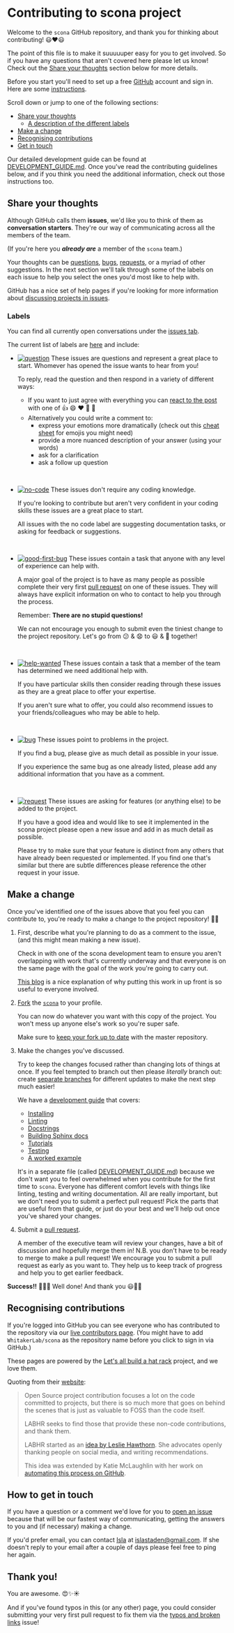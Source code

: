 # Contributing to scona project

Welcome to the `scona` GitHub repository, and thank you for thinking about contributing! :smiley::heart::smiley:

The point of this file is to make it suuuuuper easy for you to get involved.
So if you have any questions that aren't covered here please let us know!
Check out the [Share your thoughts](#share-your-thoughts) section below for more details.

Before you start you'll need to set up a free [GitHub][link_github] account and sign in.
Here are some [instructions][link_signupinstructions].

Scroll down or jump to one of the following sections:

* [Share your thoughts](#share-your-thoughts)
  * [A description of the different labels](#labels)
* [Make a change](#make-a-change)
* [Recognising contributions](#recognising-contributions)
* [Get in touch](#how-to-get-in-touch)

Our detailed development guide can be found at [DEVELOPMENT_GUIDE.md](DEVELOPMENT_GUIDE.md).
Once you've read the contributing guidelines below, and if you think you need the additional information, check out those instructions too.

## Share your thoughts

Although GitHub calls them **issues**, we'd like you to think of them as **conversation starters**.
They're our way of communicating across all the members of the team.

(If you're here you ***already are*** a member of the `scona` team.)

Your thoughts can be [questions][link_question], [bugs][link_bug], [requests][link_request], or a myriad of other suggestions.
In the next section we'll talk through some of the labels on each issue to help you select the ones you'd most like to help with.

GitHub has a nice set of help pages if you're looking for more information about [discussing projects in issues][link_discussingissues].

### Labels

You can find all currently open conversations under the [issues tab][link_issues].

The current list of labels are [here][link_labels] and include:

* [![question](https://img.shields.io/badge/-question-cc317c.svg)][link_question] These issues are questions and represent a great place to start. Whomever has opened the issue wants to hear from you!

    To reply, read the question and then respond in a variety of different ways:

    * If you want to just agree with everything you can [react to the post][link_react] with one of :+1: :smile: :heart: :tada: :rocket:
    * Alternatively you could write a comment to:
      * express your emotions more dramatically (check out this [cheat sheet][link_emojis] for emojis you might need)
      * provide a more nuanced description of your answer (using your words)
      * ask for a clarification
      * ask a follow up question

<br>

* [![no-code](https://img.shields.io/badge/-no--code-207de5.svg)][link_nocode] These issues don't require any coding knowledge.

    If you're looking to contribute but aren't very confident in your coding skills these issues are a great place to start.

    All issues with the no code label are suggesting documentation tasks, or asking for feedback or suggestions.

<br>

* [![good-first-bug](https://img.shields.io/badge/-good--first--bug-5319e7.svg)][link_goodfirstbug] These issues contain a task that anyone with any level of experience can help with.

    A major goal of the project is to have as many people as possible complete their very first [pull request][link_pullrequest] on one of these issues.
    They will always have explicit information on who to contact to help you through the process.

    Remember: **There are no stupid questions!**

    We can not encourage you enough to submit even the tiniest change to the project repository.
    Let's go from :confused: & :anguished: to :smiley: & :tada: together!

<br>

* [![help-wanted](https://img.shields.io/badge/-help--wanted-159818.svg)][link_helpwanted] These issues contain a task that a member of the team has determined we need additional help with.

    If you have particular skills then consider reading through these issues as they are a great place to offer your expertise.

    If you aren't sure what to offer, you could also recommend issues to your friends/colleagues who may be able to help.

<br>

* [![bug](https://img.shields.io/badge/-bug-fc2929.svg)][link_bug] These issues point to problems in the project.

    If you find a bug, please give as much detail as possible in your issue.

    If you experience the same bug as one already listed, please add any additional information that you have as a comment.

<br>

* [![request](https://img.shields.io/badge/-request-fbca04.svg)][link_request] These issues are asking for features (or anything else) to be added to the project.

    If you have a good idea and would like to see it implemented in the scona project please open a new issue and add in as much detail as possible.

    Please try to make sure that your feature is distinct from any others that have already been requested or implemented.
    If you find one that's similar but there are subtle differences please reference the other request in your issue.


## Make a change

Once you've identified one of the issues above that you feel you can contribute to, you're ready to make a change to the project repository! :tada::smiley:

1. First, describe what you're planning to do as a comment to the issue, (and this might mean making a new issue).

    Check in with one of the scona development team to ensure you aren't overlapping with work that's currently underway and that everyone is on the same page with the goal of the work you're going to carry out.

    [This blog][link_pushpullblog] is a nice explanation of why putting this work in up front is so useful to everyone involved.

2. [Fork][link_fork] the [`scona`][link_brainnetworksrepo] to your profile.

    You can now do whatever you want with this copy of the project.
    You won't mess up anyone else's work so you're super safe.

    Make sure to [keep your fork up to date][link_updateupstreamwiki] with the master repository.

3. Make the changes you've discussed.

    Try to keep the changes focused rather than changing lots of things at once.
    If you feel tempted to branch out then please *literally* branch out: create [separate branches][link_branches] for different updates to make the next step much easier!

    We have a [development guide](DEVELOPMENT_GUIDE.md) that covers:
    * [Installing](DEVELOPMENT_GUIDE.md#installing-in-editable-mode)
    * [Linting](DEVELOPMENT_GUIDE.md#linting)
    * [Docstrings](DEVELOPMENT_GUIDE.md#writing-docstrings)
    * [Building Sphinx docs](DEVELOPMENT_GUIDE.md#building-sphinx-docs)
    * [Tutorials](DEVELOPMENT_GUIDE.md#tutorials)
    * [Testing](DEVELOPMENT_GUIDE.md#testing)
    * [A worked example](DEVELOPMENT_GUIDE.md#worked-example)

    It's in a separate file (called [DEVELOPMENT_GUIDE.md](DEVELOPMENT_GUIDE.md)) because we don't want you to feel overwhelmed when you contribute for the first time to `scona`.
    Everyone has different comfort levels with things like linting, testing and writing documentation.
    All are really important, but we don't need you to submit a perfect pull request!
    Pick the parts that are useful from that guide, or just do your best and we'll help out once you've shared your changes.

4. Submit a [pull request][link_pullrequest].

    A member of the executive team will review your changes, have a bit of discussion and hopefully merge them in!
    N.B. you don't have to be ready to merge to make a pull request!
    We encourage you to submit a pull request as early as you want to.
    They help us to keep track of progress and help you to get earlier feedback.

**Success!!** :balloon::balloon::balloon: Well done! And thank you :smiley::tada::sparkles:


## Recognising contributions

If you're logged into GitHub you can see everyone who has contributed to the repository via our [live contributors page][link_contributorslive].
(You might have to add `WhitakerLab/scona` as the repository name before you click to sign in via GitHub.)

These pages are powered by the [Let's all build a hat rack][link_hatrackhome] project, and we love them.

Quoting from their [website][link_hatrackhome]:

> Open Source project contribution focuses a lot on the code committed to projects, but there is so much more that goes on behind the scenes that is just as valuable to FOSS than the code itself.
>
> LABHR seeks to find those that provide these non-code contributions, and thank them.
>
> LABHR started as an [idea by Leslie Hawthorn][link_hatrackidea].
> She advocates openly thanking people on social media, and writing recommendations.
>
> This idea was extended by Katie McLaughlin with her work on [automating this process on GitHub][link_hatrackcontributions].

## How to get in touch

If you have a question or a comment we'd love for you to [open an issue][link_issues] because that will be our fastest way of communicating, getting the answers to you and (if necessary) making a change.

If you'd prefer email, you can contact [Isla](https://github.com/Islast) at [islastaden@gmail.com](mailto:islastaden@gmail.com).
If she doesn't reply to your email after a couple of days please feel free to ping her again.

## Thank you!

You are awesome. :heart_eyes::sparkles::sunny:

And if you've found typos in this (or any other) page, you could consider submitting your very first pull request to fix them via the [typos and broken links][link_fixingtyposissue] issue!

[link_github]: https://github.com/
[link_brainnetworksrepo]: https://github.com/WhitakerLab/scona
[link_signupinstructions]: https://help.github.com/articles/signing-up-for-a-new-github-account
[link_react]: https://github.com/blog/2119-add-reactions-to-pull-requests-issues-and-comments
[link_issues]: https://github.com/WhitakerLab/scona/issues
[link_labels]: https://github.com/WhitakerLab/scona/labels
[link_discussingissues]: https://help.github.com/en/categories/collaborating-with-issues-and-pull-requests
[link_bug]: https://github.com/WhitakerLab/scona/labels/bug
[link_goodfirstbug]: https://github.com/WhitakerLab/scona/labels/good-first-bug
[link_helpwanted]: https://github.com/WhitakerLab/scona/labels/help-wanted
[link_nocode]: https://github.com/WhitakerLab/scona/labels/no-code
[link_question]: https://github.com/WhitakerLab/scona/labels/question
[link_request]: https://github.com/WhitakerLab/scona/labels/request

[link_emojis]: http://www.emoji-cheat-sheet.com/
[link_pullrequest]: https://help.github.com/en/articles/proposing-changes-to-your-work-with-pull-requests
[link_fork]: https://help.github.com/articles/fork-a-repo/
[link_pushpullblog]: https://www.igvita.com/2011/12/19/dont-push-your-pull-requests/
[link_branches]: https://help.github.com/articles/creating-and-deleting-branches-within-your-repository/
[link_updateupstreamwiki]: https://github.com/KirstieJane/STEMMRoleModels/wiki/Syncing-your-fork-to-the-original-repository-via-the-browser
[link_contributorslive]: https://labhr.github.io/hatrack/#repo=WhitakerLab/scona
[link_hatrackhome]: https://labhr.github.io/
[link_hatrackidea]: http://hawthornlandings.org/2015/02/13/a-place-to-hang-your-hat/
[link_hatrackcontributions]: http://opensource.com/life/15/10/octohat-github-non-code-contribution-tracker
[link_fixingtyposissue]: https://github.com/WhitakerLab/scona//issues/4
